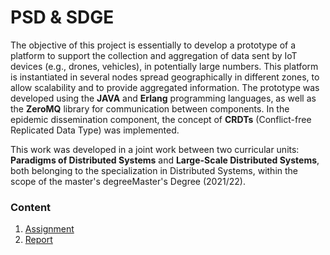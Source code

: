 # PSD & SDGE

The objective of this project is essentially to develop a prototype of a platform to support the collection and aggregation of data sent by IoT devices (e.g., drones, vehicles), in potentially large numbers. This platform is instantiated in several nodes spread geographically in different zones, to allow scalability and to provide aggregated information. The prototype was developed using the **JAVA** and **Erlang** programming languages, as well as the **ZeroMQ** library for communication between components. In the epidemic dissemination component, the concept of **CRDTs** (Conflict-free Replicated Data Type) was implemented.

This work was developed in a joint work between two curricular units: **Paradigms of Distributed Systems** and **Large-Scale Distributed Systems**, both belonging to the specialization in Distributed Systems, within the scope of the master's degreeMaster's Degree (2021/22).

### Content

1. [Assignment](assignment.pdf)
2. [Report](report.pdf)
